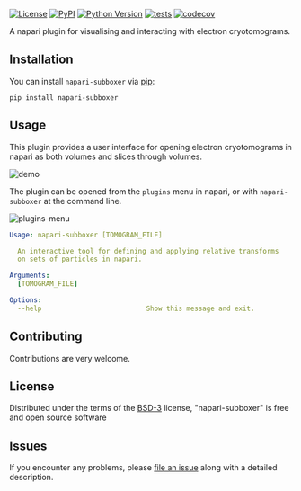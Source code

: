 
[![License](https://img.shields.io/pypi/l/napari-subboxer.svg?color=green)](https://github.com/alisterburt/napari-subboxer/raw/master/LICENSE)
[![PyPI](https://img.shields.io/pypi/v/napari-subboxer.svg?color=green)](https://pypi.org/project/napari-subboxer)
[![Python Version](https://img.shields.io/pypi/pyversions/napari-subboxer.svg?color=green)](https://python.org)
[![tests](https://github.com/alisterburt/napari-subboxer/workflows/tests/badge.svg)](https://github.com/alisterburt/napari-subboxer/actions)
[![codecov](https://codecov.io/gh/alisterburt/napari-subboxer/branch/master/graph/badge.svg)](https://codecov.io/gh/alisterburt/napari-subboxer)

A napari plugin for visualising and interacting with electron cryotomograms.


## Installation

You can install `napari-subboxer` via [pip]:

    pip install napari-subboxer

## Usage

This plugin provides a user interface for opening electron cryotomograms in 
napari as both volumes and slices through volumes.

![demo](https://user-images.githubusercontent.com/7307488/138575305-b05c4735-9c03-4629-bfb0-9612ea8f26fd.gif)

The plugin can be opened from the `plugins` menu in napari, or with 
`napari-subboxer` at the command line.

![plugins-menu](https://user-images.githubusercontent.com/7307488/138575015-00ea78d9-02c1-44bc-9034-0c0a7fa8d973.png)

```yaml
Usage: napari-subboxer [TOMOGRAM_FILE]

  An interactive tool for defining and applying relative transforms
  on sets of particles in napari.

Arguments:
  [TOMOGRAM_FILE]

Options:
  --help                          Show this message and exit.

```

## Contributing

Contributions are very welcome. 

## License

Distributed under the terms of the [BSD-3] license,
"napari-subboxer" is free and open source software

## Issues

If you encounter any problems, please [file an issue] along with a detailed description.

[napari]: https://github.com/napari/napari
[Cookiecutter]: https://github.com/audreyr/cookiecutter
[@napari]: https://github.com/napari
[MIT]: http://opensource.org/licenses/MIT
[BSD-3]: http://opensource.org/licenses/BSD-3-Clause
[GNU GPL v3.0]: http://www.gnu.org/licenses/gpl-3.0.txt
[GNU LGPL v3.0]: http://www.gnu.org/licenses/lgpl-3.0.txt
[Apache Software License 2.0]: http://www.apache.org/licenses/LICENSE-2.0
[Mozilla Public License 2.0]: https://www.mozilla.org/media/MPL/2.0/index.txt
[cookiecutter-napari-plugin]: https://github.com/napari/cookiecutter-napari-plugin

[file an issue]: https://github.com/alisterburt/napari-subboxer/issues

[napari]: https://github.com/napari/napari
[tox]: https://tox.readthedocs.io/en/latest/
[pip]: https://pypi.org/project/pip/
[PyPI]: https://pypi.org/


